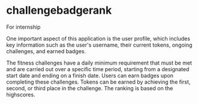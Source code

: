 # challengebadgerank
For internship

One important aspect of this application is the user profile, 
which includes key information such as the user's username, 
their current tokens, ongoing challenges, and earned badges.

The fitness challenges have a daily minimum requirement that 
must be met and are carried out over a specific time period,
starting from a designated start date and ending on a finish date.
Users can earn badges upon completing these challenges.
Tokens can be earned by achieving the first, second, or third place in the challenge.
The ranking is based on the highscores.
